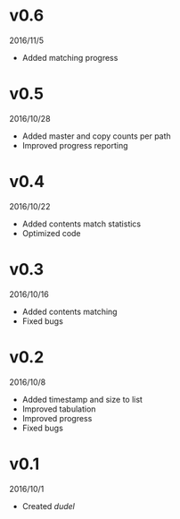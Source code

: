 # v0.6
2016/11/5
- Added matching progress

# v0.5
2016/10/28
- Added master and copy counts per path
- Improved progress reporting

# v0.4
2016/10/22
- Added contents match statistics
- Optimized code

# v0.3
2016/10/16
- Added contents matching
- Fixed bugs

# v0.2
2016/10/8
- Added timestamp and size to list
- Improved tabulation
- Improved progress
- Fixed bugs

# v0.1
2016/10/1
- Created *dudel*